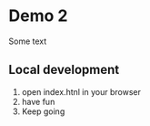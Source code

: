 # Demo 2

Some text


## Local development

1. open index.htnl in your browser
2. have fun
3. Keep going